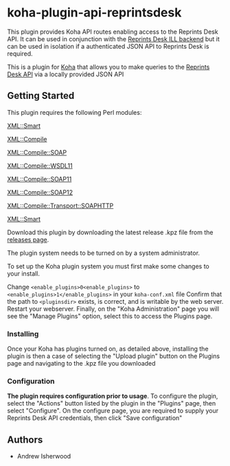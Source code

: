 # koha-plugin-api-reprintsdesk
This plugin provides Koha API routes enabling access to the Reprints Desk API. It can be used in conjunction with the [Reprints Desk ILL backend](https://github.com/PTFS-Europe/koha-ill-reprintsdesk) but it can be used in isolation if a authenticated JSON API to Reprints Desk is required.

This is a plugin for [Koha](https://koha-community.org/) that allows you to make queries to the [Reprints Desk API](https://wwwstg.reprintsdesk.com/webservice/main.asmx?wsdl) via a locally provided JSON API

## Getting Started

This plugin requires the following Perl modules:

[XML::Smart](https://metacpan.org/pod/XML::Smart)

[XML::Compile](https://metacpan.org/pod/XML::Compile)

[XML::Compile::SOAP](https://metacpan.org/pod/XML::Compile::SOAP)

[XML::Compile::WSDL11](https://metacpan.org/pod/XML::Compile::WSDL11)

[XML::Compile::SOAP11](https://metacpan.org/pod/XML::Compile::SOAP11)

[XML::Compile::SOAP12](https://metacpan.org/pod/XML::Compile::SOAP12)

[XML::Compile::Transport::SOAPHTTP](https://metacpan.org/dist/XML-Compile-SOAP/view/lib/XML/Compile/Transport/SOAPHTTP.pod)

[XML::Smart](https://metacpan.org/pod/XML::Smart)

Download this plugin by downloading the latest release .kpz file from the [releases page](https://github.com/PTFS-Europe/koha-plugin-api-reprintsdesk/releases).

The plugin system needs to be turned on by a system administrator.

To set up the Koha plugin system you must first make some changes to your install.

Change `<enable_plugins>0<enable_plugins>` to `<enable_plugins>1</enable_plugins>` in your `koha-conf.xml` file
Confirm that the path to `<pluginsdir>` exists, is correct, and is writable by the web server.
Restart your webserver.
Finally, on the "Koha Administration" page you will see the "Manage Plugins" option, select this to access the Plugins page.

### Installing

Once your Koha has plugins turned on, as detailed above, installing the plugin is then a case of selecting the "Upload plugin" 
button on the Plugins page and navigating to the .kpz file you downloaded

### Configuration

**The plugin requires configuration prior to usage**. To configure the plugin, select the "Actions" button listed by the plugin in the "Plugins" page, then select "Configure". On the configure page, you are required to supply your Reprints Desk API credentials, then click "Save configuration"

## Authors

* Andrew Isherwood
